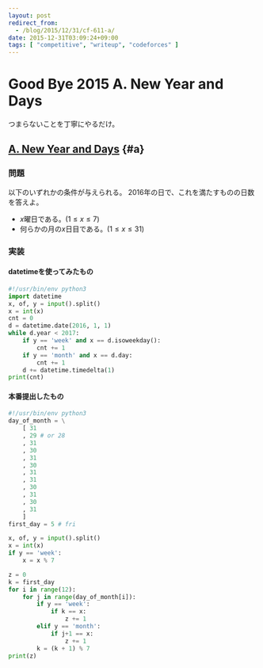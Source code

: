 ```yaml
---
layout: post
redirect_from:
  - /blog/2015/12/31/cf-611-a/
date: 2015-12-31T03:09:24+09:00
tags: [ "competitive", "writeup", "codeforces" ]
---
```


# Good Bye 2015 A. New Year and Days

つまらないことを丁寧にやるだけ。

## [A. New Year and Days](http://codeforces.com/contest/611/problem/A) {#a}

### 問題

以下のいずれかの条件が与えられる。
2016年の日で、これを満たすものの日数を答えよ。

-   $x$曜日である。($1 \le x \le 7$)
-   何らかの月の$x$日目である。($1 \le x \le 31$)

### 実装

#### datetimeを使ってみたもの

``` python
#!/usr/bin/env python3
import datetime
x, of, y = input().split()
x = int(x)
cnt = 0
d = datetime.date(2016, 1, 1)
while d.year < 2017:
    if y == 'week' and x == d.isoweekday():
        cnt += 1
    if y == 'month' and x == d.day:
        cnt += 1
    d += datetime.timedelta(1)
print(cnt)
```

#### 本番提出したもの

``` python
#!/usr/bin/env python3
day_of_month = \
    [ 31
    , 29 # or 28
    , 31
    , 30
    , 31
    , 30
    , 31
    , 31
    , 30
    , 31
    , 30
    , 31
    ]
first_day = 5 # fri

x, of, y = input().split()
x = int(x)
if y == 'week':
    x = x % 7

z = 0
k = first_day
for i in range(12):
    for j in range(day_of_month[i]):
        if y == 'week':
            if k == x:
                z += 1
        elif y == 'month':
            if j+1 == x:
                z += 1
        k = (k + 1) % 7
print(z)
```
